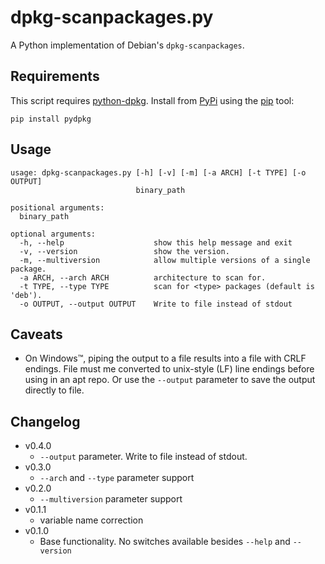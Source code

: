 # dpkg-scanpackages.py

A Python implementation of Debian's `dpkg-scanpackages`.

## Requirements

This script requires [python-dpkg](https://github.com/TheClimateCorporation/python-dpkg). Install from [PyPi](https://pypi.python.org/) using the [pip](https://packaging.python.org/installing/) tool:

```
pip install pydpkg
```

## Usage

```
usage: dpkg-scanpackages.py [-h] [-v] [-m] [-a ARCH] [-t TYPE] [-o OUTPUT]
                            binary_path

positional arguments:
  binary_path

optional arguments:
  -h, --help                    show this help message and exit
  -v, --version                 show the version.
  -m, --multiversion            allow multiple versions of a single package.
  -a ARCH, --arch ARCH          architecture to scan for.
  -t TYPE, --type TYPE          scan for <type> packages (default is 'deb').
  -o OUTPUT, --output OUTPUT    Write to file instead of stdout
```

## Caveats

* On Windows™, piping the output to a file results into a file with CRLF endings. File must me converted to unix-style (LF) line endings before using in an apt repo. Or use the `--output` parameter to save the output directly to file.

## Changelog

* v0.4.0
    * `--output` parameter. Write to file instead of stdout.
* v0.3.0
    * `--arch` and `--type` parameter support
* v0.2.0
    * `--multiversion` parameter support
* v0.1.1
    * variable name correction
* v0.1.0
    * Base functionality. No switches available besides `--help` and `--version`
